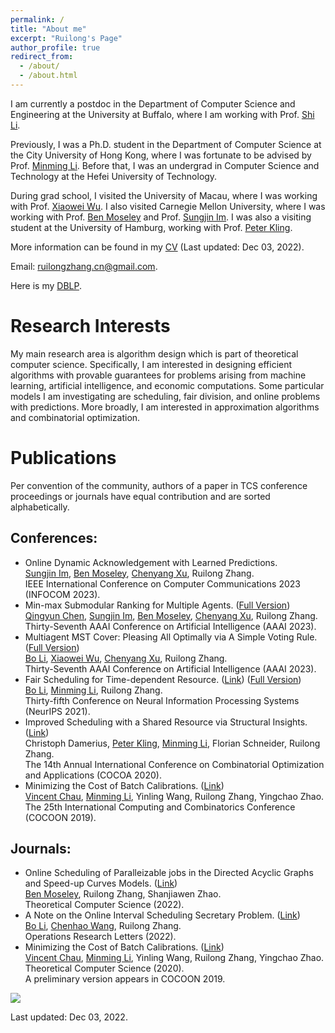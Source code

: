 ```yaml
---
permalink: /
title: "About me"
excerpt: "Ruilong's Page"
author_profile: true
redirect_from: 
  - /about/
  - /about.html
---
```


I am currently a postdoc in the Department of Computer Science and Engineering at the University at Buffalo, where I am working with Prof. [Shi Li](https://cse.buffalo.edu/~shil/). 

Previously, I was a Ph.D. student in the Department of Computer Science at the City University of Hong Kong, where I was fortunate to be advised by Prof. [Minming Li](https://www.cs.cityu.edu.hk/~minmli/). Before that, I was an undergrad in Computer Science and Technology at the Hefei University of Technology.

During grad school, I visited the University of Macau, where I was working with Prof. [Xiaowei Wu](https://sites.google.com/site/wxw0711/). I also visited Carnegie Mellon University, where I was working with Prof. [Ben Moseley](https://www.andrew.cmu.edu/user/moseleyb/) and Prof. [Sungjin Im](https://faculty.ucmerced.edu/sim3/). I was also a visiting student at the University of Hamburg, working with Prof. [Peter Kling](https://academic.pkling.de/).

More information can be found in my [CV](/files/CV.pdf) (Last updated: Dec 03, 2022). 

Email: ruilongzhang.cn@gmail.com.

Here is my [DBLP](https://dblp.org/pid/233/6329.html).


Research Interests
======
My main research area is algorithm design which is part of theoretical computer science. Specifically, I am interested in designing efficient algorithms with provable guarantees for problems arising from machine learning, artificial intelligence, and economic computations. Some particular models I am investigating are scheduling, fair division, and online problems with predictions. More broadly, I am interested in approximation algorithms and combinatorial optimization.


Publications
======
Per convention of the community, authors of a paper in TCS conference proceedings or journals have equal contribution and are sorted alphabetically.
    
Conferences:
------
* Online Dynamic Acknowledgement with Learned Predictions. <br />
  [Sungjin Im](https://faculty.ucmerced.edu/sim3/), [Ben Moseley](https://www.andrew.cmu.edu/user/moseleyb/), [Chenyang Xu](), Ruilong Zhang. <br />
  IEEE International Conference on Computer Communications 2023 (INFOCOM 2023).
* Min-max Submodular Ranking for Multiple Agents. ([Full Version](http://arxiv.org/abs/2212.07682)) <br />
  [Qingyun Chen](https://qychen44.github.io/), [Sungjin Im](https://faculty.ucmerced.edu/sim3/), [Ben Moseley](https://www.andrew.cmu.edu/user/moseleyb/), [Chenyang Xu](), Ruilong Zhang. <br />
  Thirty-Seventh AAAI Conference on Artificial Intelligence (AAAI 2023).
* Multiagent MST Cover: Pleasing All Optimally via A Simple Voting Rule. ([Full Version](https://arxiv.org/abs/2211.13578)) <br />
  [Bo Li](https://www4.comp.polyu.edu.hk/~bo2li/), [Xiaowei Wu](https://sites.google.com/site/wxw0711/), [Chenyang Xu](), Ruilong Zhang. <br />
  Thirty-Seventh AAAI Conference on Artificial Intelligence (AAAI 2023).
* Fair Scheduling for Time-dependent Resource. ([Link](https://proceedings.neurips.cc/paper/2021/file/b5b1d9ada94bb80609d21eecf7a2ce7a-Paper.pdf)) ([Full Version](https://arxiv.org/abs/2107.11648)) <br />
  [Bo Li](https://www4.comp.polyu.edu.hk/~bo2li/), [Minming Li](https://www.cs.cityu.edu.hk/~minmli/), Ruilong Zhang. <br />
  Thirty-fifth Conference on Neural Information Processing Systems (NeurIPS 2021).
* Improved Scheduling with a Shared Resource via Structural Insights. ([Link](https://link.springer.com/content/pdf/10.1007/978-3-030-64843-5_12.pdf?pdf=inline%20link)) <br />
  Christoph Damerius, [Peter Kling](https://academic.pkling.de/), [Minming Li](https://www.cs.cityu.edu.hk/~minmli/), Florian Schneider, Ruilong Zhang. <br />
  The 14th Annual International Conference on Combinatorial Optimization and Applications (COCOA 2020).
* Minimizing the Cost of Batch Calibrations. ([Link](https://link.springer.com/content/pdf/10.1007/978-3-030-26176-4_7.pdf)) <br />
  [Vincent Chau](https://cse.seu.edu.cn/2021/0318/c23024a364637/pagem.htm), [Minming Li](https://www.cs.cityu.edu.hk/~minmli/), Yinling Wang, Ruilong Zhang, Yingchao Zhao. <br />
  The 25th International Computing and Combinatorics Conference (COCOON 2019).


Journals:
------
* Online Scheduling of Paralleizable jobs in the Directed Acyclic Graphs and Speed-up Curves Models. ([Link](https://www.sciencedirect.com/science/article/pii/S0304397522005898)) <br />
  [Ben Moseley](https://www.andrew.cmu.edu/user/moseleyb/), Ruilong Zhang, Shanjiawen Zhao. <br />
  Theoretical Computer Science (2022).
* A Note on the Online Interval Scheduling Secretary Problem. ([Link](https://www.sciencedirect.com/science/article/pii/S0167637721001772)) <br />
  [Bo Li](https://www4.comp.polyu.edu.hk/~bo2li/), [Chenhao Wang](https://chenhwang4.github.io/homepage/), Ruilong Zhang. <br />
  Operations Research Letters (2022).
* Minimizing the Cost of Batch Calibrations. ([Link](https://www.sciencedirect.com/science/article/pii/S0304397520302309)) <br />
  [Vincent Chau](https://cse.seu.edu.cn/2021/0318/c23024a364637/pagem.htm), [Minming Li](https://www.cs.cityu.edu.hk/~minmli/), Yinling Wang, Ruilong Zhang, Yingchao Zhao. <br />
  Theoretical Computer Science (2020). <br />
  A preliminary version appears in COCOON 2019.
  
  
<a href='https://clustrmaps.com/site/1brpd'  title='Visit tracker'><img src='//clustrmaps.com/map_v2.png?cl=ffffff&w=400&t=n&d=2rhhoH7WBkKYgl0_ZfYoJYNvtdugB1TAWbKt6TOSJqM'/></a>


 
Last updated: Dec 03, 2022.
